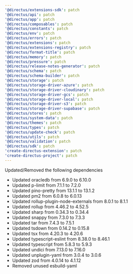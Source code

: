 ```yaml
---
'@directus/extensions-sdk': patch
'@directus/api': patch
'@directus/app': patch
'@directus/composables': patch
'@directus/constants': patch
'@directus/env': patch
'@directus/errors': patch
'@directus/extensions': patch
'@directus/extensions-registry': patch
'@directus/format-title': patch
'@directus/memory': patch
'@directus/pressure': patch
'@directus/release-notes-generator': patch
'@directus/schema': patch
'@directus/schema-builder': patch
'@directus/storage': patch
'@directus/storage-driver-azure': patch
'@directus/storage-driver-cloudinary': patch
'@directus/storage-driver-gcs': patch
'@directus/storage-driver-local': patch
'@directus/storage-driver-s3': patch
'@directus/storage-driver-supabase': patch
'@directus/stores': patch
'@directus/system-data': patch
'@directus/themes': patch
'@directus/types': patch
'@directus/update-check': patch
'@directus/utils': patch
'@directus/validation': patch
'@directus/sdk': patch
'create-directus-extension': patch
'create-directus-project': patch
---
```


Updated/Removed the following dependencies 
- Updated oracledb from 6.9.0 to 6.10.0
- Updated p-limit from 7.1.1 to 7.2.0
- Updated pino-pretty from 13.1.1 to 13.1.2
- Updated pm2 from 6.0.8 to 6.0.13
- Updated rollup-plugin-node-externals from 8.0.1 to 8.1.1
- Updated rollup from 4.46.2 to 4.52.5
- Updated sharp from 0.34.3 to 0.34.4
- Updated snappy from 7.3.0 to 7.3.3
- Updated tar from 7.4.3 to 7.5.1
- Updated tsdown from 0.14.2 to 0.15.8
- Updated tsx from 4.20.3 to 4.20.6
- Updated typescript-eslint from 8.38.0 to 8.46.1
- Updated typescript from 5.8.3 to 5.9.3
- Updated undici from 7.13.0 to 7.16.0
- Updated unplugin-yaml from 3.0.4 to 3.0.6
- Updated zod from 4.0.14 to 4.1.12
- Removed unused esbuild-yaml
